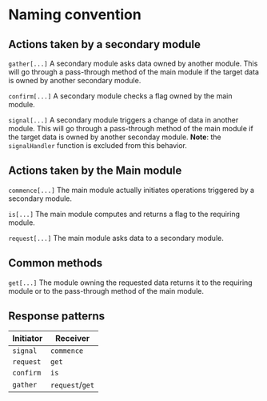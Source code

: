 # Naming convention

## Actions taken by a secondary module

`gather[...]`
A secondary module asks data owned by another module.
This will go through a pass-through method of the main module if the target data is owned by another secondary module.

`confirm[...]`
A secondary module checks a flag owned by the main module.

`signal[...]`
A secondary module triggers a change of data in another module.
This will go through a pass-through method of the main module if the target data is owned by another seconday module.
**Note**: the `signalHandler` function is excluded from this behavior.

## Actions taken by the Main module

`commence[...]`
The main module actually initiates operations triggered by a secondary module.

`is[...]`
The main module computes and returns a flag to the requiring module.

`request[...]`
The main module asks data to a secondary module.

## Common methods

`get[...]`
The module owning the requested data returns it to the requiring module or to the pass-through method of the main module.

## Response patterns

| Initiator |     Receiver    |
|-----------|-----------------|
| `signal`  |     `commence`  |
| `request` |      `get`      |
| `confirm` |      `is`       |
| `gather`  | `request`/`get` |
